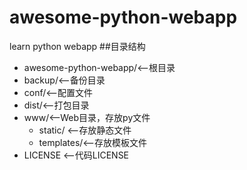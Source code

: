 # awesome-python-webapp

learn python webapp
##目录结构
+ awesome-python-webapp/<--根目录
 + backup/<--备份目录
 + conf/<--配置文件
 + dist/<--打包目录
 + www/<--Web目录，存放py文件
   * static/ <--存放静态文件
   * templates/<--存放模板文件
 + LICENSE <--代码LICENSE